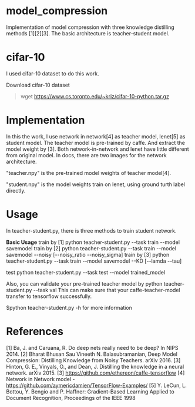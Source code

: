 # model_compression
Implementation of model compression with three knowledge distilling methods [1][2][3].
The basic architecture is teacher-student model.

# cifar-10 
I used cifar-10 dataset to do this work.

Download cifar-10 dataset
> wget https://www.cs.toronto.edu/~kriz/cifar-10-python.tar.gz

# Implementation
In this the work, I use network in network[4] as teacher model, lenet[5] as student model.
The teacher model is pre-trained by caffe. And extract the model weight by [3].
Both network-in-network and lenet have little different from original model.
In docs, there are two images for the network architecture.

"teacher.npy" is the pre-trained model weights of teacher model[4].

"student.npy" is the model weights train on lenet, using ground turth label directly.


# Usage
In teacher-student.py, there is three methods to train student network.

**Basic Usage**
train by [1]
python  teacher-student.py --task train --model savemodel
train by [2]
python  teacher-student.py --task train --model savemodel --noisy [--noisy_ratio --noisy_sigma]
train by [3]
python  teacher-student.py --task train --model savemodel --KD [--lamda --tau]

test 
python  teacher-student.py --task test --model trained_model

Also, you can validate your pre-trained teacher model by 
python  teacher-student.py --task val
This can make sure that your caffe-teacher-model transfer to tensorflow successfully.

$python teacher-student.py -h for more information




# References
[1] Ba, J. and Caruana, R. Do deep nets really need to be deep? In NIPS 2014.
[2] Bharat Bhusan Sau Vineeth N. Balasubramanian, Deep Model Compression: Distilling Knowledge from Noisy Teachers. arXiv 2016.
[3] Hinton, G. E., Vinyals, O., and Dean, J. Distilling the knowledge in a neural network. arXiv 2015.
[3] https://github.com/ethereon/caffe-tensorflow
[4] Network in Network model - https://github.com/aymericdamien/TensorFlow-Examples/
[5] Y. LeCun, L. Bottou, Y. Bengio and P. Haffner: Gradient-Based Learning Applied to Document Recognition, Proceedings of the IEEE 1998


